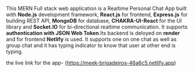 This MERN Full stack web application is a Realtime Personal Chat App built with **Node.js** development framework, **React.js** for frontend, **Express.js** for building REST API, **MongoDB** for database, **CHAKRA-UI-React** for the UI library and **Socket.IO** for bi-directional realtime communication. It supports **authentication with JSON Web Token**.Its backend is deloyed on **render** and for frontend **Netlify** is used.
It supports one on one chat as well as group chat and it has typing indicator to know that user at other end is typing.


the live link for the app- (https://meek-brigadeiros-46a6c5.netlify.app)
